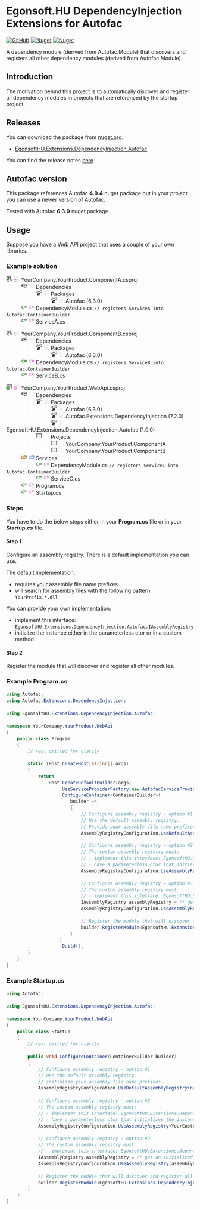 # Egonsoft.HU DependencyInjection Extensions for Autofac

[![GitHub](https://img.shields.io/github/license/gcsizmadia/EgonsoftHU.Extensions.DependencyInjection.Autofac?label=License)](https://opensource.org/licenses/MIT)
[![Nuget](https://img.shields.io/nuget/v/EgonsoftHU.Extensions.DependencyInjection.Autofac?label=NuGet)](https://www.nuget.org/packages/EgonsoftHU.Extensions.DependencyInjection.Autofac)
[![Nuget](https://img.shields.io/nuget/dt/EgonsoftHU.Extensions.DependencyInjection.Autofac?label=Downloads)](https://www.nuget.org/packages/EgonsoftHU.Extensions.DependencyInjection.Autofac)

A dependency module (derived from Autofac.Module) that discovers and registers all other dependency modules (derived from Autofac.Module).

## Introduction

The motivation behind this project is to automatically discover and register all dependency modules in projects that are referenced by the startup project.

## Releases

You can download the package from [nuget.org](https://www.nuget.org/).
- [EgonsoftHU.Extensions.DependencyInjection.Autofac](https://www.nuget.org/packages/EgonsoftHU.Extensions.DependencyInjection.Autofac)

You can find the release notes [here](https://github.com/gcsizmadia/EgonsoftHU.Extensions.DependencyInjection.Autofac/releases).

## Autofac version

This package references Autofac **4.9.4** nuget package but in your project you can use a newer version of Autofac.

Tested with Autofac **6.3.0** nuget package.

## Usage

Suppose you have a Web API project that uses a couple of your own libraries.

### Example solution

![C# Class Library](images/light/CSClassLibrary.png#gh-light-mode-only "C# Class Library") 
![C# Class Library](images/dark/CSClassLibrary.png#gh-dark-mode-only "C# Class Library") 
YourCompany.YourProduct.ComponentA.csproj\
![Placeholder](images/light/Placeholder.png#gh-light-mode-only) 
![Placeholder](images/dark/Placeholder.png#gh-dark-mode-only) 
![Dependencies](images/light/ReferenceGroup.png#gh-light-mode-only "Dependencies") 
![Dependencies](images/dark/ReferenceGroup.png#gh-dark-mode-only "Dependencies") 
Dependencies\
![Placeholder](images/light/Placeholder.png#gh-light-mode-only) 
![Placeholder](images/dark/Placeholder.png#gh-dark-mode-only) 
![Placeholder](images/light/Placeholder.png#gh-light-mode-only) 
![Placeholder](images/dark/Placeholder.png#gh-dark-mode-only) 
![Packages](images/light/PackageReference.png#gh-light-mode-only "Packages") 
![Packages](images/dark/PackageReference.png#gh-dark-mode-only "Packages") 
Packages\
![Placeholder](images/light/Placeholder.png#gh-light-mode-only) 
![Placeholder](images/dark/Placeholder.png#gh-dark-mode-only) 
![Placeholder](images/light/Placeholder.png#gh-light-mode-only) 
![Placeholder](images/dark/Placeholder.png#gh-dark-mode-only) 
![Placeholder](images/light/Placeholder.png#gh-light-mode-only) 
![Placeholder](images/dark/Placeholder.png#gh-dark-mode-only) 
![Package Reference](images/light/PackageReference.png#gh-light-mode-only "Package Reference") 
![Package Reference](images/dark/PackageReference.png#gh-dark-mode-only "Package Reference") 
Autofac (6.3.0)\
![Placeholder](images/light/Placeholder.png#gh-light-mode-only) 
![Placeholder](images/dark/Placeholder.png#gh-dark-mode-only) 
![C# file](images/light/CSFileNode.png#gh-light-mode-only "C# File") 
![C# file](images/dark/CSFileNode.png#gh-dark-mode-only "C# File") 
DependencyModule.cs `// registers ServiceA into Autofac.ContainerBuilder`\
![Placeholder](images/light/Placeholder.png#gh-light-mode-only) 
![Placeholder](images/dark/Placeholder.png#gh-dark-mode-only) 
![C# file](images/light/CSFileNode.png#gh-light-mode-only "C# File") 
![C# file](images/dark/CSFileNode.png#gh-dark-mode-only "C# File") 
ServiceA.cs

![C# project](images/light/CSClassLibrary.png#gh-light-mode-only "C# Class Library") 
![C# project](images/dark/CSClassLibrary.png#gh-dark-mode-only "C# Class Library") 
YourCompany.YourProduct.ComponentB.csproj\
![Placeholder](images/light/Placeholder.png#gh-light-mode-only) 
![Placeholder](images/dark/Placeholder.png#gh-dark-mode-only) 
![Dependencies](images/light/ReferenceGroup.png#gh-light-mode-only "Dependencies") 
![Dependencies](images/dark/ReferenceGroup.png#gh-dark-mode-only "Dependencies") 
Dependencies\
![Placeholder](images/light/Placeholder.png#gh-light-mode-only) 
![Placeholder](images/dark/Placeholder.png#gh-dark-mode-only) 
![Placeholder](images/light/Placeholder.png#gh-light-mode-only) 
![Placeholder](images/dark/Placeholder.png#gh-dark-mode-only) 
![Packages](images/light/PackageReference.png#gh-light-mode-only "Packages") 
![Packages](images/dark/PackageReference.png#gh-dark-mode-only "Packages") 
Packages\
![Placeholder](images/light/Placeholder.png#gh-light-mode-only) 
![Placeholder](images/dark/Placeholder.png#gh-dark-mode-only) 
![Placeholder](images/light/Placeholder.png#gh-light-mode-only) 
![Placeholder](images/dark/Placeholder.png#gh-dark-mode-only) 
![Placeholder](images/light/Placeholder.png#gh-light-mode-only) 
![Placeholder](images/dark/Placeholder.png#gh-dark-mode-only) 
![Package Reference](images/light/PackageReference.png#gh-light-mode-only "Package Reference") 
![Package Reference](images/dark/PackageReference.png#gh-dark-mode-only "Package Reference") 
Autofac (6.3.0)\
![Placeholder](images/light/Placeholder.png#gh-light-mode-only) 
![Placeholder](images/dark/Placeholder.png#gh-dark-mode-only) 
![C# file](images/light/CSFileNode.png#gh-light-mode-only "C# File") 
![C# file](images/dark/CSFileNode.png#gh-dark-mode-only "C# File") 
DependencyModule.cs `// registers ServiceB into Autofac.ContainerBuilder`\
![Placeholder](images/light/Placeholder.png#gh-light-mode-only) 
![Placeholder](images/dark/Placeholder.png#gh-dark-mode-only) 
![C# file](images/light/CSFileNode.png#gh-light-mode-only "C# File") 
![C# file](images/dark/CSFileNode.png#gh-dark-mode-only "C# File") 
ServiceB.cs

![C# Web Application](images/light/CSWebApplication.png#gh-light-mode-only "C# Web Application") 
![C# Web Application](images/dark/CSWebApplication.png#gh-dark-mode-only "C# Web Application") 
YourCompany.YourProduct.WebApi.csproj\
![Placeholder](images/light/Placeholder.png#gh-light-mode-only) 
![Placeholder](images/dark/Placeholder.png#gh-dark-mode-only) 
![Dependencies](images/light/ReferenceGroup.png#gh-light-mode-only "Dependencies") 
![Dependencies](images/dark/ReferenceGroup.png#gh-dark-mode-only "Dependencies") 
Dependencies\
![Placeholder](images/light/Placeholder.png#gh-light-mode-only) 
![Placeholder](images/dark/Placeholder.png#gh-dark-mode-only) 
![Placeholder](images/light/Placeholder.png#gh-light-mode-only) 
![Placeholder](images/dark/Placeholder.png#gh-dark-mode-only) 
![Packages](images/light/PackageReference.png#gh-light-mode-only "Packages") 
![Packages](images/dark/PackageReference.png#gh-dark-mode-only "Packages") 
Packages\
![Placeholder](images/light/Placeholder.png#gh-light-mode-only) 
![Placeholder](images/dark/Placeholder.png#gh-dark-mode-only) 
![Placeholder](images/light/Placeholder.png#gh-light-mode-only) 
![Placeholder](images/dark/Placeholder.png#gh-dark-mode-only) 
![Placeholder](images/light/Placeholder.png#gh-light-mode-only) 
![Placeholder](images/dark/Placeholder.png#gh-dark-mode-only) 
![Package Reference](images/light/PackageReference.png#gh-light-mode-only "Package Reference") 
![Package Reference](images/dark/PackageReference.png#gh-dark-mode-only "Package Reference") 
Autofac (6.3.0)\
![Placeholder](images/light/Placeholder.png#gh-light-mode-only) 
![Placeholder](images/dark/Placeholder.png#gh-dark-mode-only) 
![Placeholder](images/light/Placeholder.png#gh-light-mode-only) 
![Placeholder](images/dark/Placeholder.png#gh-dark-mode-only) 
![Placeholder](images/light/Placeholder.png#gh-light-mode-only) 
![Placeholder](images/dark/Placeholder.png#gh-dark-mode-only) 
![Package Reference](images/light/PackageReference.png#gh-light-mode-only "Package Reference") 
![Package Reference](images/dark/PackageReference.png#gh-dark-mode-only "Package Reference") 
Autofac.Extensions.DependencyInjection (7.2.0)\
![Placeholder](images/light/Placeholder.png#gh-light-mode-only) 
![Placeholder](images/dark/Placeholder.png#gh-dark-mode-only) 
![Placeholder](images/light/Placeholder.png#gh-light-mode-only) 
![Placeholder](images/dark/Placeholder.png#gh-dark-mode-only) 
![Placeholder](images/light/Placeholder.png#gh-light-mode-only) 
![Placeholder](images/dark/Placeholder.png#gh-dark-mode-only) 
![Package Reference](images/light/PackageReference.png#gh-light-mode-only "Package Reference") 
![Package Reference](images/dark/PackageReference.png#gh-dark-mode-only "Package Reference") 
EgonsoftHU.Extensions.DependencyInjection.Autofac (1.0.0)\
![Placeholder](images/light/Placeholder.png#gh-light-mode-only) 
![Placeholder](images/dark/Placeholder.png#gh-dark-mode-only) 
![Placeholder](images/light/Placeholder.png#gh-light-mode-only) 
![Placeholder](images/dark/Placeholder.png#gh-dark-mode-only) 
![Projects](images/light/Application.png#gh-light-mode-only "Projects") 
![Projects](images/dark/Application.png#gh-dark-mode-only "Projects") 
Projects\
![Placeholder](images/light/Placeholder.png#gh-light-mode-only) 
![Placeholder](images/dark/Placeholder.png#gh-dark-mode-only) 
![Placeholder](images/light/Placeholder.png#gh-light-mode-only) 
![Placeholder](images/dark/Placeholder.png#gh-dark-mode-only) 
![Placeholder](images/light/Placeholder.png#gh-light-mode-only) 
![Placeholder](images/dark/Placeholder.png#gh-dark-mode-only) 
![Project reference](images/light/Application.png#gh-light-mode-only "Project Reference") 
![Project reference](images/dark/Application.png#gh-dark-mode-only "Project Reference") 
YourCompany.YourProduct.ComponentA\
![Placeholder](images/light/Placeholder.png#gh-light-mode-only) 
![Placeholder](images/dark/Placeholder.png#gh-dark-mode-only) 
![Placeholder](images/light/Placeholder.png#gh-light-mode-only) 
![Placeholder](images/dark/Placeholder.png#gh-dark-mode-only) 
![Placeholder](images/light/Placeholder.png#gh-light-mode-only) 
![Placeholder](images/dark/Placeholder.png#gh-dark-mode-only) 
![Project reference](images/light/Application.png#gh-light-mode-only "Project Reference") 
![Project reference](images/dark/Application.png#gh-dark-mode-only "Project Reference") 
YourCompany.YourProduct.ComponentB\
![Placeholder](images/light/Placeholder.png#gh-light-mode-only) 
![Placeholder](images/dark/Placeholder.png#gh-dark-mode-only) 
![Folder](images/light/FolderOpened.png#gh-light-mode-only "Folder") 
![Folder](images/dark/FolderOpened.png#gh-dark-mode-only "Folder") 
Services\
![Placeholder](images/light/Placeholder.png#gh-light-mode-only) 
![Placeholder](images/dark/Placeholder.png#gh-dark-mode-only) 
![Placeholder](images/light/Placeholder.png#gh-light-mode-only) 
![Placeholder](images/dark/Placeholder.png#gh-dark-mode-only) 
![C# file](images/light/CSFileNode.png#gh-light-mode-only "C# File") 
![C# file](images/dark/CSFileNode.png#gh-dark-mode-only "C# File") 
DependencyModule.cs `// registers ServiceC into Autofac.ContainerBuilder`\
![Placeholder](images/light/Placeholder.png#gh-light-mode-only) 
![Placeholder](images/dark/Placeholder.png#gh-dark-mode-only) 
![Placeholder](images/light/Placeholder.png#gh-light-mode-only) 
![Placeholder](images/dark/Placeholder.png#gh-dark-mode-only) 
![C# file](images/light/CSFileNode.png#gh-light-mode-only "C# File") 
![C# file](images/dark/CSFileNode.png#gh-dark-mode-only "C# File") 
ServiceC.cs\
![Placeholder](images/light/Placeholder.png#gh-light-mode-only) 
![Placeholder](images/dark/Placeholder.png#gh-dark-mode-only) 
![C# file](images/light/CSFileNode.png#gh-light-mode-only "C# File") 
![C# file](images/dark/CSFileNode.png#gh-dark-mode-only "C# File") 
Program.cs\
![Placeholder](images/light/Placeholder.png#gh-light-mode-only) 
![Placeholder](images/dark/Placeholder.png#gh-dark-mode-only) 
![C# file](images/light/CSFileNode.png#gh-light-mode-only "C# File") 
![C# file](images/dark/CSFileNode.png#gh-dark-mode-only "C# File") 
Startup.cs

### Steps

You have to do the below steps either in your **Program.cs** file or in your **Startup.cs** file.

#### Step 1

Configure an assembly registry. There is a default implementation you can use.

The default implementation:
- requires your assembly file name prefixes
- will search for assembly files with the following pattern: `YourPrefix.*.dll`

You can provide your own implementation:
- implement this interface: `EgonsoftHU.Extensions.DependencyInjection.Autofac.IAssemblyRegistry`
- initialize the instance either in the parameterless ctor or in a custom method.

#### Step 2

Register the module that will discover and register all other modules.

### Example Program.cs

```C#
using Autofac;
using Autofac.Extensions.DependencyInjection;

using EgonsoftHU.Extensions.DependencyInjection.Autofac;

namespace YourCompany.YourProduct.WebApi
{
    public class Program
    {
        // rest omitted for clarity

        static IHost CreateHost(string[] args)
        {
            return
                Host.CreateDefaultBuilder(args)
                    .UseServiceProviderFactory(new AutofacServiceProviderFactory())
                    .ConfigureContainer<ContainerBuilder>(
                        builder =>
                        {
                            // Configure assembly registry - option #1
                            // Use the default assembly registry.
                            // Provide your assembly file name prefixes.
                            AssemblyRegistryConfiguration.UseDefaultAssemblyRegistry(nameof(YourCompany));

                            // Configure assembly registry - option #2
                            // The custom assembly registry must:
                            // - implement this interface: EgonsoftHU.Extensions.DependencyInjection.Autofac.IAssemblyRegistry
                            // - have a parameterless ctor that initializes the instance
                            AssemblyRegistryConfiguration.UseAssemblyRegistry<YourCustomAssemblyRegistry>();

                            // Configure assembly registry - option #3
                            // The custom assembly registry must:
                            // - implement this interface: EgonsoftHU.Extensions.DependencyInjection.Autofac.IAssemblyRegistry
                            IAssemblyRegistry assemblyRegistry = /* get an initialized instance of YourCustomAssemblyRegistry */
                            AssemblyRegistryConfiguration.UseAssemblyRegistry(assemblyRegistry);

                            // Register the module that will discover and register all other modules.
                            builder.RegisterModule<EgonsoftHU.Extensions.DependencyInjection.Autofac.DependencyModule>();
                        }
                    )
                    .Build();
        }
    }
}
```

### Example Startup.cs

```C#
using Autofac;

using EgonsoftHU.Extensions.DependencyInjection.Autofac;

namespace YourCompany.YourProduct.WebApi
{
    public class Startup
    {
        // rest omitted for clarity.

        public void ConfigureContainer(ContainerBuilder builder)
        {
            // Configure assembly registry - option #1
            // Use the default assembly registry.
            // Initialize your assembly file name prefixes.
            AssemblyRegistryConfiguration.UseDefaultAssemblyRegistry(nameof(YourCompany));

            // Configure assembly registry - option #2
            // The custom assembly registry must:
            // - implement this interface: EgonsoftHU.Extensions.DependencyInjection.Autofac.IAssemblyRegistry
            // - have a parameterless ctor that initializes the instance
            AssemblyRegistryConfiguration.UseAssemblyRegistry<YourCustomAssemblyRegistry>();

            // Configure assembly registry - option #3
            // The custom assembly registry must:
            // - implement this interface: EgonsoftHU.Extensions.DependencyInjection.Autofac.IAssemblyRegistry
            IAssemblyRegistry assemblyRegistry = /* get an initialized instance of YourCustomAssemblyRegistry */
            AssemblyRegistryConfiguration.UseAssemblyRegistry(assemblyRegistry);

            // Register the module that will discover and register all other modules.
            builder.RegisterModule<EgonsoftHU.Extensions.DependencyInjection.Autofac.DependencyModule>();
        }
    }
}
```
